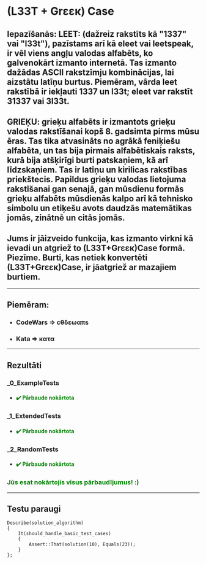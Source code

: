 # **(L33T + Grεεκ) Case**

## **Iepazīšanās: LEET: (dažreiz rakstīts kā "1337" vai "l33t"), pazīstams arī kā eleet vai leetspeak, ir vēl viens angļu valodas alfabēts, ko galvenokārt izmanto internetā. Tas izmanto dažādas ASCII rakstzīmju kombinācijas, lai aizstātu latīņu burtus. Piemēram, vārda leet rakstībā ir iekļauti 1337 un l33t; eleet var rakstīt 31337 vai 3l33t.**

## **GRIEĶU: grieķu alfabēts ir izmantots grieķu valodas rakstīšanai kopš 8. gadsimta pirms mūsu ēras. Tas tika atvasināts no agrākā feniķiešu alfabēta, un tas bija pirmais alfabētiskais raksts, kurā bija atšķirīgi burti patskaņiem, kā arī līdzskaņiem. Tas ir latīņu un kirilicas rakstības priekštecis. Papildus grieķu valodas lietojuma rakstīšanai gan senajā, gan mūsdienu formās grieķu alfabēts mūsdienās kalpo arī kā tehnisko simbolu un etiķešu avots daudzās matemātikas jomās, zinātnē un citās jomās.**

## **Jums ir jāizveido funkcija, kas izmanto virkni kā ievadi un atgriež to (L33T+Grεεκ)Case formā. Piezīme. Burti, kas netiek konvertēti (L33T+Grεεκ)Case, ir jāatgriež ar mazajiem burtiem.**
------
## **Piemēram:**

* ### CodeWars => cθδεωαπs
* ### Kata => κατα

---
## **Rezultāti**


### _0_ExampleTests
- #### <span style="color:green">:heavy_check_mark: Pārbaude nokārtota</span>

### _1_ExtendedTests
- #### <span style="color:green">:heavy_check_mark: Pārbaude nokārtota</span>

### _2_RandomTests
- #### <span style="color:green">:heavy_check_mark: Pārbaude nokārtota</span>


  
### <span style="color:green"> Jūs esat nokārtojis visus pārbaudījumus! :)</span>

---
## **Testu paraugi**
```
Describe(solution_algorithm)
{
    It(should_handle_basic_test_cases)
    {
        Assert::That(solution(10), Equals(23));
    }
};